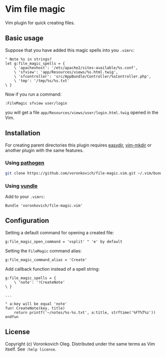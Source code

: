 # Vim file magic

Vim plugin for quick creating files.

## Basic usage

Suppose that you have added this magic spells into you `.vimrc`:

```vim
" Note %s in strings?
let g:file_magic_spells = {
    \ 'apachevhost': '/etc/apache2/sites-available/%s.conf',
    \ 'sfview': 'app/Resources/views/%s.html.twig',
    \ 'sfcontroller': 'src/AppBundle/Controller/%sController.php',
    \ 'tmp': '/tmp/%s/%s.txt'
\ }
```

Now if you run a command:

```vim
:FileMagic sfview user/login
```

you will get a file `app/Resources/views/user/login.html.twig` opened in the Vim.

## Installation

For creating parent directories this plugin requires [easydir](https://github.com/duggiefresh/vim-easydir), [vim-mkdir](https://github.com/pbrisbin/vim-mkdir) or another plugin with the same features.

### Using [pathogen](https://github.com/tpope/vim-pathogen)

``` sh
git clone https://github.com/voronkovich/file-magic.vim.git ~/.vim/bundle/file-magic.vim
```

### Using [vundle](https://github.com/gmarik/vundle)

Add to your `.vimrc`:

``` vim
Bundle 'voronkovich/file-magic.vim'
```

## Configuration

Setting a default command for opening a created file:

```vim
g:file_magic_open_command = 'vsplit' " 'e' by default
```

Setting the `FileMagic` command alias:

```vim
g:file_magic_command_alias = 'Create'
```

Add callback function instead of a spell string:

```vim
g:file_magic_spells = {
    \ 'note': '!CreateNote'
\ }

...

" a:key will be equal 'note'
fun! CreateNote(key, title)
    return printf('~/notes/%s-%s.txt', a:title, strftime('%FT%T%z'))
endfun

```

## License

Copyright (c) Voronkovich Oleg.  Distributed under the same terms as Vim itself.
See `:help license`.
